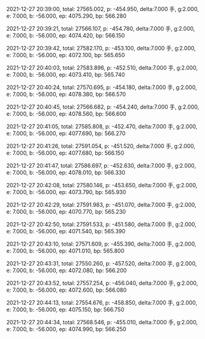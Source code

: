2021-12-27 20:39:00, total: 27565.002, p: -454.950, delta:7.000 手, g:2.000, e: 7.000, b: -56.000, ep: 4075.290, bp: 566.280

2021-12-27 20:39:21, total: 27566.107, p: -454.780, delta:7.000 手, g:2.000, e: 7.000, b: -56.000, ep: 4074.420, bp: 566.150

2021-12-27 20:39:42, total: 27582.170, p: -453.100, delta:7.000 手, g:2.000, e: 7.000, b: -56.000, ep: 4072.100, bp: 565.650

2021-12-27 20:40:03, total: 27583.896, p: -452.510, delta:7.000 手, g:2.000, e: 7.000, b: -56.000, ep: 4073.410, bp: 565.740

2021-12-27 20:40:24, total: 27570.695, p: -454.180, delta:7.000 手, g:2.000, e: 7.000, b: -56.000, ep: 4078.380, bp: 566.570

2021-12-27 20:40:45, total: 27566.682, p: -454.240, delta:7.000 手, g:2.000, e: 7.000, b: -56.000, ep: 4078.560, bp: 566.600

2021-12-27 20:41:05, total: 27585.808, p: -452.470, delta:7.000 手, g:2.000, e: 7.000, b: -56.000, ep: 4077.690, bp: 566.270

2021-12-27 20:41:26, total: 27591.054, p: -451.520, delta:7.000 手, g:2.000, e: 7.000, b: -56.000, ep: 4077.680, bp: 566.150

2021-12-27 20:41:47, total: 27586.697, p: -452.630, delta:7.000 手, g:2.000, e: 7.000, b: -56.000, ep: 4078.010, bp: 566.330

2021-12-27 20:42:08, total: 27580.146, p: -453.650, delta:7.000 手, g:2.000, e: 7.000, b: -56.000, ep: 4073.790, bp: 565.930

2021-12-27 20:42:29, total: 27591.983, p: -451.070, delta:7.000 手, g:2.000, e: 7.000, b: -56.000, ep: 4070.770, bp: 565.230

2021-12-27 20:42:50, total: 27591.533, p: -451.580, delta:7.000 手, g:2.000, e: 7.000, b: -56.000, ep: 4071.540, bp: 565.390

2021-12-27 20:43:10, total: 27571.609, p: -455.390, delta:7.000 手, g:2.000, e: 7.000, b: -56.000, ep: 4071.010, bp: 565.800

2021-12-27 20:43:31, total: 27550.260, p: -457.520, delta:7.000 手, g:2.000, e: 7.000, b: -56.000, ep: 4072.080, bp: 566.200

2021-12-27 20:43:52, total: 27557.254, p: -456.040, delta:7.000 手, g:2.000, e: 7.000, b: -56.000, ep: 4072.600, bp: 566.080

2021-12-27 20:44:13, total: 27554.676, p: -458.850, delta:7.000 手, g:2.000, e: 7.000, b: -56.000, ep: 4075.150, bp: 566.750

2021-12-27 20:44:34, total: 27568.546, p: -455.010, delta:7.000 手, g:2.000, e: 7.000, b: -56.000, ep: 4074.990, bp: 566.250